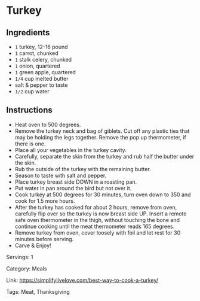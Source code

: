 # Turkey

## Ingredients

- `1` turkey, 12-16 pound
- `1` carrot, chunked
- `1` stalk celery, chunked
- `1` onion, quartered
- `1` green apple, quartered
- `1/4` cup melted butter
- salt & pepper to taste
- `1/2` cup water

## Instructions

- Heat oven to 500 degrees.
- Remove the turkey neck and bag of giblets. Cut off any plastic ties that may be holding the legs together. Remove the pop up thermometer, if there is one.
- Place all your vegetables in the turkey cavity.
- Carefully, separate the skin from the turkey and rub half the butter under the skin.
- Rub the outside of the turkey with the remaining butter.
- Season to taste with salt and pepper.
- Place turkey breast side DOWN in a roasting pan.
- Put water in pan around the bird but not over it.
- Cook turkey at 500 degrees for 30 minutes, turn oven down to 350 and cook for 1.5 more hours.
- After the turkey has cooked for about 2 hours, remove from oven, carefully flip over so the turkey is now breast side UP. Insert a remote safe oven thermometer in the thigh, without touching the bone and continue cooking until the meat thermometer reads 165 degrees.
- Remove turkey from oven, cover loosely with foil and let rest for 30 minutes before serving.
- Carve & Enjoy!

Servings: 1

Category: Meals

Link: https://simplifylivelove.com/best-way-to-cook-a-turkey/

Tags: Meat, Thanksgiving


